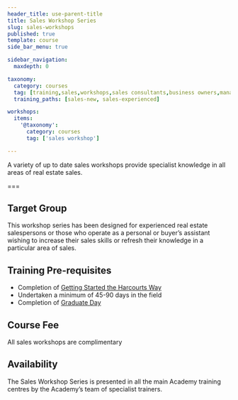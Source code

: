 ```yaml
---
header_title: use-parent-title
title: Sales Workshop Series
slug: sales-workshops
published: true
template: course
side_bar_menu: true

sidebar_navigation:
  maxdepth: 0

taxonomy:
  category: courses
  tag: [training,sales,workshops,sales consultants,business owners,managers]
  training_paths: [sales-new, sales-experienced]

workshops:
  items:
    '@taxonomy':
      category: courses
      tag: ['sales workshop']

---
```


A variety of up to date sales workshops provide specialist knowledge in all areas of real estate sales.

===

## Target Group
This workshop series has been designed for experienced real estate salespersons or those who operate as a personal or buyer’s assistant wishing to increase their sales skills or refresh their knowledge in a particular area of sales.

## Training Pre-requisites
-	Completion of [Getting Started the Harcourts Way](/getting-started-the-harcourts-way)
-	Undertaken a minimum of 45-90 days in the field
-	Completion of [Graduate Day](/sales-graduate-day)

## Course Fee
All sales workshops are complimentary

## Availability
The Sales Workshop Series is presented in all the main Academy training centres by the Academy’s team of specialist trainers.
